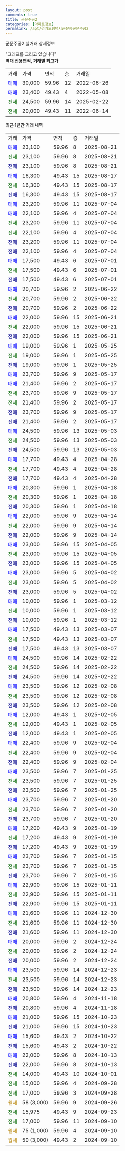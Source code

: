 ```yaml
---
layout: post
comments: true
title: 군문주공2
categories: [아파트정보]
permalink: /apt/경기도평택시군문동군문주공2
---
```


군문주공2 실거래 상세정보

<script type="text/javascript">
  google.charts.load('current', {'packages':['line', 'corechart']});
  google.charts.setOnLoadCallback(drawChart);

  function drawChart() {
    var data = new google.visualization.DataTable();
    data.addColumn('date', '거래일');
    data.addColumn('number', "매매");
    data.addColumn('number', "전세");
    data.addColumn('number', "전매");

    data.addRows([[new Date(Date.parse("2025-08-21")), 23100, null, null], [new Date(Date.parse("2025-08-21")), null, 23100, null], [new Date(Date.parse("2025-08-21")), null, null, 23100], [new Date(Date.parse("2025-08-17")), 16300, null, null], [new Date(Date.parse("2025-08-17")), null, 16300, null], [new Date(Date.parse("2025-08-17")), null, null, 16300], [new Date(Date.parse("2025-07-04")), 23200, null, null], [new Date(Date.parse("2025-07-04")), 22100, null, null], [new Date(Date.parse("2025-07-04")), null, 23200, null], [new Date(Date.parse("2025-07-04")), null, 22100, null], [new Date(Date.parse("2025-07-04")), null, null, 23200], [new Date(Date.parse("2025-07-04")), null, null, 22100], [new Date(Date.parse("2025-07-01")), 17500, null, null], [new Date(Date.parse("2025-07-01")), null, 17500, null], [new Date(Date.parse("2025-07-01")), null, null, 17500], [new Date(Date.parse("2025-06-22")), 20700, null, null], [new Date(Date.parse("2025-06-22")), null, 20700, null], [new Date(Date.parse("2025-06-22")), null, null, 20700], [new Date(Date.parse("2025-06-21")), 22000, null, null], [new Date(Date.parse("2025-06-21")), null, 22000, null], [new Date(Date.parse("2025-06-21")), null, null, 22000], [new Date(Date.parse("2025-05-25")), 19000, null, null], [new Date(Date.parse("2025-05-25")), null, 19000, null], [new Date(Date.parse("2025-05-25")), null, null, 19000], [new Date(Date.parse("2025-05-17")), 23700, null, null], [new Date(Date.parse("2025-05-17")), 21400, null, null], [new Date(Date.parse("2025-05-17")), null, 23700, null], [new Date(Date.parse("2025-05-17")), null, 21400, null], [new Date(Date.parse("2025-05-17")), null, null, 23700], [new Date(Date.parse("2025-05-17")), null, null, 21400], [new Date(Date.parse("2025-05-03")), 24500, null, null], [new Date(Date.parse("2025-05-03")), null, 24500, null], [new Date(Date.parse("2025-05-03")), null, null, 24500], [new Date(Date.parse("2025-04-28")), 17700, null, null], [new Date(Date.parse("2025-04-28")), null, 17700, null], [new Date(Date.parse("2025-04-28")), null, null, 17700], [new Date(Date.parse("2025-04-18")), 20300, null, null], [new Date(Date.parse("2025-04-18")), null, 20300, null], [new Date(Date.parse("2025-04-18")), null, null, 20300], [new Date(Date.parse("2025-04-14")), 22000, null, null], [new Date(Date.parse("2025-04-14")), null, 22000, null], [new Date(Date.parse("2025-04-14")), null, null, 22000], [new Date(Date.parse("2025-04-05")), 23000, null, null], [new Date(Date.parse("2025-04-05")), null, 23000, null], [new Date(Date.parse("2025-04-05")), null, null, 23000], [new Date(Date.parse("2025-04-02")), 23000, null, null], [new Date(Date.parse("2025-04-02")), null, 23000, null], [new Date(Date.parse("2025-04-02")), null, null, 23000], [new Date(Date.parse("2025-03-12")), 10000, null, null], [new Date(Date.parse("2025-03-12")), null, 10000, null], [new Date(Date.parse("2025-03-12")), null, null, 10000], [new Date(Date.parse("2025-03-07")), 17500, null, null], [new Date(Date.parse("2025-03-07")), null, 17500, null], [new Date(Date.parse("2025-03-07")), null, null, 17500], [new Date(Date.parse("2025-02-22")), 24500, null, null], [new Date(Date.parse("2025-02-22")), null, 24500, null], [new Date(Date.parse("2025-02-22")), null, null, 24500], [new Date(Date.parse("2025-02-08")), 23500, null, null], [new Date(Date.parse("2025-02-08")), null, 23500, null], [new Date(Date.parse("2025-02-08")), null, null, 23500], [new Date(Date.parse("2025-02-05")), 12000, null, null], [new Date(Date.parse("2025-02-05")), null, 12000, null], [new Date(Date.parse("2025-02-05")), null, null, 12000], [new Date(Date.parse("2025-02-04")), 22400, null, null], [new Date(Date.parse("2025-02-04")), null, 22400, null], [new Date(Date.parse("2025-02-04")), null, null, 22400], [new Date(Date.parse("2025-01-25")), 23500, null, null], [new Date(Date.parse("2025-01-25")), null, 23500, null], [new Date(Date.parse("2025-01-25")), null, null, 23500], [new Date(Date.parse("2025-01-20")), 23700, null, null], [new Date(Date.parse("2025-01-20")), null, 23700, null], [new Date(Date.parse("2025-01-20")), null, null, 23700], [new Date(Date.parse("2025-01-19")), 17200, null, null], [new Date(Date.parse("2025-01-19")), null, 17200, null], [new Date(Date.parse("2025-01-19")), null, null, 17200], [new Date(Date.parse("2025-01-15")), 23700, null, null], [new Date(Date.parse("2025-01-15")), null, 23700, null], [new Date(Date.parse("2025-01-15")), null, null, 23700], [new Date(Date.parse("2025-01-11")), 22900, null, null], [new Date(Date.parse("2025-01-11")), null, 22900, null], [new Date(Date.parse("2025-01-11")), null, null, 22900], [new Date(Date.parse("2024-12-30")), 21600, null, null], [new Date(Date.parse("2024-12-30")), null, 21600, null], [new Date(Date.parse("2024-12-30")), null, null, 21600], [new Date(Date.parse("2024-12-24")), 20000, null, null], [new Date(Date.parse("2024-12-24")), null, 20000, null], [new Date(Date.parse("2024-12-24")), null, null, 20000], [new Date(Date.parse("2024-12-23")), 23500, null, null], [new Date(Date.parse("2024-12-23")), null, 23500, null], [new Date(Date.parse("2024-12-23")), null, null, 23500], [new Date(Date.parse("2024-11-18")), 20800, null, null], [new Date(Date.parse("2024-11-18")), null, null, 20800], [new Date(Date.parse("2024-10-23")), 21000, null, null], [new Date(Date.parse("2024-10-23")), null, null, 21000], [new Date(Date.parse("2024-10-22")), 15600, null, null], [new Date(Date.parse("2024-10-22")), null, null, 15600], [new Date(Date.parse("2024-10-13")), 22000, null, null], [new Date(Date.parse("2024-10-13")), null, null, 22000], [new Date(Date.parse("2024-10-01")), null, 14000, null], [new Date(Date.parse("2024-09-28")), null, 15000, null], [new Date(Date.parse("2024-09-28")), null, 17000, null], [new Date(Date.parse("2024-09-26")), null, null, null], [new Date(Date.parse("2024-09-23")), null, 15975, null], [new Date(Date.parse("2024-09-10")), null, 17000, null], [new Date(Date.parse("2024-09-10")), null, null, null], [new Date(Date.parse("2024-09-10")), null, null, null]]);

    var options = {
      hAxis: {
        format: 'yyyy/MM/dd'
      },    
      lineWidth: 0,
      pointsVisible: true,    
      title: '최근 1년간 유형별 실거래가 분포',
      legend: { position: 'bottom' }
    };

    var formatter = new google.visualization.NumberFormat({pattern:'###,###'} );
    formatter.format(data, 1);
    formatter.format(data, 2);
    
    setTimeout(function() {
        var chart = new google.visualization.LineChart(document.getElementById('columnchart_material'));
        chart.draw(data, (options));
        document.getElementById('loading').style.display = 'none';
    }, 200);
  }
</script>


<div id="loading" style="z-index:20; display: block; margin-left: 0px">"그래프를 그리고 있습니다"</div>
<div id="columnchart_material" style="width: 95%; margin-left: 0px; display: block"></div>
<!-- contents start -->
<b>역대 전용면적, 거래별 최고가</b>
<table class="sortable">
    <tr>
      <td>거래</td>
      <td>가격</td>
      <td>면적</td>
      <td>층</td>
      <td>거래일</td>
    </tr>
        <tr>
          <td><a style="color: blue">매매</a></td>
          <td>30,000</td>
          <td>59.96</td>
          <td>12</td>
          <td>2022-06-26</td>
        </tr>            <tr>
          <td><a style="color: blue">매매</a></td>
          <td>23,400</td>
          <td>49.43</td>
          <td>4</td>
          <td>2022-05-08</td>
        </tr>        
        <tr>
              <td><a style="color: darkgreen">전세</a></td>
              <td>24,500</td>
              <td>59.96</td>
              <td>14</td>
              <td>2025-02-22</td>
            </tr>            <tr>
              <td><a style="color: darkgreen">전세</a></td>
              <td>20,000</td>
              <td>49.43</td>
              <td>11</td>
              <td>2022-06-14</td>
            </tr>        
    
</table>

<b>최근 1년간 거래 내역</b>

<table class="sortable">
    <tr>
      <td>거래</td>
      <td>가격</td>
      <td>면적</td>
      <td>층</td>
      <td>거래일</td>
    </tr>
    <tr>
      <td><a style="color: blue">매매</a></td>
      <td>23,100</td>
      <td>59.96</td>
      <td>8</td>
      <td>2025-08-21</td>
    </tr>          <tr>
      <td><a style="color: darkgreen">전세</a></td>
      <td>23,100</td>
      <td>59.96</td>
      <td>8</td>
      <td>2025-08-21</td>
    </tr>          <tr>
      <td><a style="color: darkblue">전매</a></td>
      <td>23,100</td>
      <td>59.96</td>
      <td>8</td>
      <td>2025-08-21</td>
    </tr>          <tr>
      <td><a style="color: blue">매매</a></td>
      <td>16,300</td>
      <td>49.43</td>
      <td>15</td>
      <td>2025-08-17</td>
    </tr>          <tr>
      <td><a style="color: darkgreen">전세</a></td>
      <td>16,300</td>
      <td>49.43</td>
      <td>15</td>
      <td>2025-08-17</td>
    </tr>          <tr>
      <td><a style="color: darkblue">전매</a></td>
      <td>16,300</td>
      <td>49.43</td>
      <td>15</td>
      <td>2025-08-17</td>
    </tr>          <tr>
      <td><a style="color: blue">매매</a></td>
      <td>23,200</td>
      <td>59.96</td>
      <td>11</td>
      <td>2025-07-04</td>
    </tr>          <tr>
      <td><a style="color: blue">매매</a></td>
      <td>22,100</td>
      <td>59.96</td>
      <td>4</td>
      <td>2025-07-04</td>
    </tr>          <tr>
      <td><a style="color: darkgreen">전세</a></td>
      <td>23,200</td>
      <td>59.96</td>
      <td>11</td>
      <td>2025-07-04</td>
    </tr>          <tr>
      <td><a style="color: darkgreen">전세</a></td>
      <td>22,100</td>
      <td>59.96</td>
      <td>4</td>
      <td>2025-07-04</td>
    </tr>          <tr>
      <td><a style="color: darkblue">전매</a></td>
      <td>23,200</td>
      <td>59.96</td>
      <td>11</td>
      <td>2025-07-04</td>
    </tr>          <tr>
      <td><a style="color: darkblue">전매</a></td>
      <td>22,100</td>
      <td>59.96</td>
      <td>4</td>
      <td>2025-07-04</td>
    </tr>          <tr>
      <td><a style="color: blue">매매</a></td>
      <td>17,500</td>
      <td>49.43</td>
      <td>6</td>
      <td>2025-07-01</td>
    </tr>          <tr>
      <td><a style="color: darkgreen">전세</a></td>
      <td>17,500</td>
      <td>49.43</td>
      <td>6</td>
      <td>2025-07-01</td>
    </tr>          <tr>
      <td><a style="color: darkblue">전매</a></td>
      <td>17,500</td>
      <td>49.43</td>
      <td>6</td>
      <td>2025-07-01</td>
    </tr>          <tr>
      <td><a style="color: blue">매매</a></td>
      <td>20,700</td>
      <td>59.96</td>
      <td>2</td>
      <td>2025-06-22</td>
    </tr>          <tr>
      <td><a style="color: darkgreen">전세</a></td>
      <td>20,700</td>
      <td>59.96</td>
      <td>2</td>
      <td>2025-06-22</td>
    </tr>          <tr>
      <td><a style="color: darkblue">전매</a></td>
      <td>20,700</td>
      <td>59.96</td>
      <td>2</td>
      <td>2025-06-22</td>
    </tr>          <tr>
      <td><a style="color: blue">매매</a></td>
      <td>22,000</td>
      <td>59.96</td>
      <td>15</td>
      <td>2025-06-21</td>
    </tr>          <tr>
      <td><a style="color: darkgreen">전세</a></td>
      <td>22,000</td>
      <td>59.96</td>
      <td>15</td>
      <td>2025-06-21</td>
    </tr>          <tr>
      <td><a style="color: darkblue">전매</a></td>
      <td>22,000</td>
      <td>59.96</td>
      <td>15</td>
      <td>2025-06-21</td>
    </tr>          <tr>
      <td><a style="color: blue">매매</a></td>
      <td>19,000</td>
      <td>59.96</td>
      <td>1</td>
      <td>2025-05-25</td>
    </tr>          <tr>
      <td><a style="color: darkgreen">전세</a></td>
      <td>19,000</td>
      <td>59.96</td>
      <td>1</td>
      <td>2025-05-25</td>
    </tr>          <tr>
      <td><a style="color: darkblue">전매</a></td>
      <td>19,000</td>
      <td>59.96</td>
      <td>1</td>
      <td>2025-05-25</td>
    </tr>          <tr>
      <td><a style="color: blue">매매</a></td>
      <td>23,700</td>
      <td>59.96</td>
      <td>9</td>
      <td>2025-05-17</td>
    </tr>          <tr>
      <td><a style="color: blue">매매</a></td>
      <td>21,400</td>
      <td>59.96</td>
      <td>2</td>
      <td>2025-05-17</td>
    </tr>          <tr>
      <td><a style="color: darkgreen">전세</a></td>
      <td>23,700</td>
      <td>59.96</td>
      <td>9</td>
      <td>2025-05-17</td>
    </tr>          <tr>
      <td><a style="color: darkgreen">전세</a></td>
      <td>21,400</td>
      <td>59.96</td>
      <td>2</td>
      <td>2025-05-17</td>
    </tr>          <tr>
      <td><a style="color: darkblue">전매</a></td>
      <td>23,700</td>
      <td>59.96</td>
      <td>9</td>
      <td>2025-05-17</td>
    </tr>          <tr>
      <td><a style="color: darkblue">전매</a></td>
      <td>21,400</td>
      <td>59.96</td>
      <td>2</td>
      <td>2025-05-17</td>
    </tr>          <tr>
      <td><a style="color: blue">매매</a></td>
      <td>24,500</td>
      <td>59.96</td>
      <td>13</td>
      <td>2025-05-03</td>
    </tr>          <tr>
      <td><a style="color: darkgreen">전세</a></td>
      <td>24,500</td>
      <td>59.96</td>
      <td>13</td>
      <td>2025-05-03</td>
    </tr>          <tr>
      <td><a style="color: darkblue">전매</a></td>
      <td>24,500</td>
      <td>59.96</td>
      <td>13</td>
      <td>2025-05-03</td>
    </tr>          <tr>
      <td><a style="color: blue">매매</a></td>
      <td>17,700</td>
      <td>49.43</td>
      <td>4</td>
      <td>2025-04-28</td>
    </tr>          <tr>
      <td><a style="color: darkgreen">전세</a></td>
      <td>17,700</td>
      <td>49.43</td>
      <td>4</td>
      <td>2025-04-28</td>
    </tr>          <tr>
      <td><a style="color: darkblue">전매</a></td>
      <td>17,700</td>
      <td>49.43</td>
      <td>4</td>
      <td>2025-04-28</td>
    </tr>          <tr>
      <td><a style="color: blue">매매</a></td>
      <td>20,300</td>
      <td>59.96</td>
      <td>1</td>
      <td>2025-04-18</td>
    </tr>          <tr>
      <td><a style="color: darkgreen">전세</a></td>
      <td>20,300</td>
      <td>59.96</td>
      <td>1</td>
      <td>2025-04-18</td>
    </tr>          <tr>
      <td><a style="color: darkblue">전매</a></td>
      <td>20,300</td>
      <td>59.96</td>
      <td>1</td>
      <td>2025-04-18</td>
    </tr>          <tr>
      <td><a style="color: blue">매매</a></td>
      <td>22,000</td>
      <td>59.96</td>
      <td>9</td>
      <td>2025-04-14</td>
    </tr>          <tr>
      <td><a style="color: darkgreen">전세</a></td>
      <td>22,000</td>
      <td>59.96</td>
      <td>9</td>
      <td>2025-04-14</td>
    </tr>          <tr>
      <td><a style="color: darkblue">전매</a></td>
      <td>22,000</td>
      <td>59.96</td>
      <td>9</td>
      <td>2025-04-14</td>
    </tr>          <tr>
      <td><a style="color: blue">매매</a></td>
      <td>23,000</td>
      <td>59.96</td>
      <td>15</td>
      <td>2025-04-05</td>
    </tr>          <tr>
      <td><a style="color: darkgreen">전세</a></td>
      <td>23,000</td>
      <td>59.96</td>
      <td>15</td>
      <td>2025-04-05</td>
    </tr>          <tr>
      <td><a style="color: darkblue">전매</a></td>
      <td>23,000</td>
      <td>59.96</td>
      <td>15</td>
      <td>2025-04-05</td>
    </tr>          <tr>
      <td><a style="color: blue">매매</a></td>
      <td>23,000</td>
      <td>59.96</td>
      <td>5</td>
      <td>2025-04-02</td>
    </tr>          <tr>
      <td><a style="color: darkgreen">전세</a></td>
      <td>23,000</td>
      <td>59.96</td>
      <td>5</td>
      <td>2025-04-02</td>
    </tr>          <tr>
      <td><a style="color: darkblue">전매</a></td>
      <td>23,000</td>
      <td>59.96</td>
      <td>5</td>
      <td>2025-04-02</td>
    </tr>          <tr>
      <td><a style="color: blue">매매</a></td>
      <td>10,000</td>
      <td>59.96</td>
      <td>1</td>
      <td>2025-03-12</td>
    </tr>          <tr>
      <td><a style="color: darkgreen">전세</a></td>
      <td>10,000</td>
      <td>59.96</td>
      <td>1</td>
      <td>2025-03-12</td>
    </tr>          <tr>
      <td><a style="color: darkblue">전매</a></td>
      <td>10,000</td>
      <td>59.96</td>
      <td>1</td>
      <td>2025-03-12</td>
    </tr>          <tr>
      <td><a style="color: blue">매매</a></td>
      <td>17,500</td>
      <td>49.43</td>
      <td>13</td>
      <td>2025-03-07</td>
    </tr>          <tr>
      <td><a style="color: darkgreen">전세</a></td>
      <td>17,500</td>
      <td>49.43</td>
      <td>13</td>
      <td>2025-03-07</td>
    </tr>          <tr>
      <td><a style="color: darkblue">전매</a></td>
      <td>17,500</td>
      <td>49.43</td>
      <td>13</td>
      <td>2025-03-07</td>
    </tr>          <tr>
      <td><a style="color: blue">매매</a></td>
      <td>24,500</td>
      <td>59.96</td>
      <td>14</td>
      <td>2025-02-22</td>
    </tr>          <tr>
      <td><a style="color: darkgreen">전세</a></td>
      <td>24,500</td>
      <td>59.96</td>
      <td>14</td>
      <td>2025-02-22</td>
    </tr>          <tr>
      <td><a style="color: darkblue">전매</a></td>
      <td>24,500</td>
      <td>59.96</td>
      <td>14</td>
      <td>2025-02-22</td>
    </tr>          <tr>
      <td><a style="color: blue">매매</a></td>
      <td>23,500</td>
      <td>59.96</td>
      <td>12</td>
      <td>2025-02-08</td>
    </tr>          <tr>
      <td><a style="color: darkgreen">전세</a></td>
      <td>23,500</td>
      <td>59.96</td>
      <td>12</td>
      <td>2025-02-08</td>
    </tr>          <tr>
      <td><a style="color: darkblue">전매</a></td>
      <td>23,500</td>
      <td>59.96</td>
      <td>12</td>
      <td>2025-02-08</td>
    </tr>          <tr>
      <td><a style="color: blue">매매</a></td>
      <td>12,000</td>
      <td>49.43</td>
      <td>1</td>
      <td>2025-02-05</td>
    </tr>          <tr>
      <td><a style="color: darkgreen">전세</a></td>
      <td>12,000</td>
      <td>49.43</td>
      <td>1</td>
      <td>2025-02-05</td>
    </tr>          <tr>
      <td><a style="color: darkblue">전매</a></td>
      <td>12,000</td>
      <td>49.43</td>
      <td>1</td>
      <td>2025-02-05</td>
    </tr>          <tr>
      <td><a style="color: blue">매매</a></td>
      <td>22,400</td>
      <td>59.96</td>
      <td>9</td>
      <td>2025-02-04</td>
    </tr>          <tr>
      <td><a style="color: darkgreen">전세</a></td>
      <td>22,400</td>
      <td>59.96</td>
      <td>9</td>
      <td>2025-02-04</td>
    </tr>          <tr>
      <td><a style="color: darkblue">전매</a></td>
      <td>22,400</td>
      <td>59.96</td>
      <td>9</td>
      <td>2025-02-04</td>
    </tr>          <tr>
      <td><a style="color: blue">매매</a></td>
      <td>23,500</td>
      <td>59.96</td>
      <td>7</td>
      <td>2025-01-25</td>
    </tr>          <tr>
      <td><a style="color: darkgreen">전세</a></td>
      <td>23,500</td>
      <td>59.96</td>
      <td>7</td>
      <td>2025-01-25</td>
    </tr>          <tr>
      <td><a style="color: darkblue">전매</a></td>
      <td>23,500</td>
      <td>59.96</td>
      <td>7</td>
      <td>2025-01-25</td>
    </tr>          <tr>
      <td><a style="color: blue">매매</a></td>
      <td>23,700</td>
      <td>59.96</td>
      <td>7</td>
      <td>2025-01-20</td>
    </tr>          <tr>
      <td><a style="color: darkgreen">전세</a></td>
      <td>23,700</td>
      <td>59.96</td>
      <td>7</td>
      <td>2025-01-20</td>
    </tr>          <tr>
      <td><a style="color: darkblue">전매</a></td>
      <td>23,700</td>
      <td>59.96</td>
      <td>7</td>
      <td>2025-01-20</td>
    </tr>          <tr>
      <td><a style="color: blue">매매</a></td>
      <td>17,200</td>
      <td>49.43</td>
      <td>9</td>
      <td>2025-01-19</td>
    </tr>          <tr>
      <td><a style="color: darkgreen">전세</a></td>
      <td>17,200</td>
      <td>49.43</td>
      <td>9</td>
      <td>2025-01-19</td>
    </tr>          <tr>
      <td><a style="color: darkblue">전매</a></td>
      <td>17,200</td>
      <td>49.43</td>
      <td>9</td>
      <td>2025-01-19</td>
    </tr>          <tr>
      <td><a style="color: blue">매매</a></td>
      <td>23,700</td>
      <td>59.96</td>
      <td>7</td>
      <td>2025-01-15</td>
    </tr>          <tr>
      <td><a style="color: darkgreen">전세</a></td>
      <td>23,700</td>
      <td>59.96</td>
      <td>7</td>
      <td>2025-01-15</td>
    </tr>          <tr>
      <td><a style="color: darkblue">전매</a></td>
      <td>23,700</td>
      <td>59.96</td>
      <td>7</td>
      <td>2025-01-15</td>
    </tr>          <tr>
      <td><a style="color: blue">매매</a></td>
      <td>22,900</td>
      <td>59.96</td>
      <td>15</td>
      <td>2025-01-11</td>
    </tr>          <tr>
      <td><a style="color: darkgreen">전세</a></td>
      <td>22,900</td>
      <td>59.96</td>
      <td>15</td>
      <td>2025-01-11</td>
    </tr>          <tr>
      <td><a style="color: darkblue">전매</a></td>
      <td>22,900</td>
      <td>59.96</td>
      <td>15</td>
      <td>2025-01-11</td>
    </tr>          <tr>
      <td><a style="color: blue">매매</a></td>
      <td>21,600</td>
      <td>59.96</td>
      <td>11</td>
      <td>2024-12-30</td>
    </tr>          <tr>
      <td><a style="color: darkgreen">전세</a></td>
      <td>21,600</td>
      <td>59.96</td>
      <td>11</td>
      <td>2024-12-30</td>
    </tr>          <tr>
      <td><a style="color: darkblue">전매</a></td>
      <td>21,600</td>
      <td>59.96</td>
      <td>11</td>
      <td>2024-12-30</td>
    </tr>          <tr>
      <td><a style="color: blue">매매</a></td>
      <td>20,000</td>
      <td>59.96</td>
      <td>2</td>
      <td>2024-12-24</td>
    </tr>          <tr>
      <td><a style="color: darkgreen">전세</a></td>
      <td>20,000</td>
      <td>59.96</td>
      <td>2</td>
      <td>2024-12-24</td>
    </tr>          <tr>
      <td><a style="color: darkblue">전매</a></td>
      <td>20,000</td>
      <td>59.96</td>
      <td>2</td>
      <td>2024-12-24</td>
    </tr>          <tr>
      <td><a style="color: blue">매매</a></td>
      <td>23,500</td>
      <td>59.96</td>
      <td>14</td>
      <td>2024-12-23</td>
    </tr>          <tr>
      <td><a style="color: darkgreen">전세</a></td>
      <td>23,500</td>
      <td>59.96</td>
      <td>14</td>
      <td>2024-12-23</td>
    </tr>          <tr>
      <td><a style="color: darkblue">전매</a></td>
      <td>23,500</td>
      <td>59.96</td>
      <td>14</td>
      <td>2024-12-23</td>
    </tr>          <tr>
      <td><a style="color: blue">매매</a></td>
      <td>20,800</td>
      <td>59.96</td>
      <td>4</td>
      <td>2024-11-18</td>
    </tr>          <tr>
      <td><a style="color: darkblue">전매</a></td>
      <td>20,800</td>
      <td>59.96</td>
      <td>4</td>
      <td>2024-11-18</td>
    </tr>          <tr>
      <td><a style="color: blue">매매</a></td>
      <td>21,000</td>
      <td>59.96</td>
      <td>15</td>
      <td>2024-10-23</td>
    </tr>          <tr>
      <td><a style="color: darkblue">전매</a></td>
      <td>21,000</td>
      <td>59.96</td>
      <td>15</td>
      <td>2024-10-23</td>
    </tr>          <tr>
      <td><a style="color: blue">매매</a></td>
      <td>15,600</td>
      <td>49.43</td>
      <td>2</td>
      <td>2024-10-22</td>
    </tr>          <tr>
      <td><a style="color: darkblue">전매</a></td>
      <td>15,600</td>
      <td>49.43</td>
      <td>2</td>
      <td>2024-10-22</td>
    </tr>          <tr>
      <td><a style="color: blue">매매</a></td>
      <td>22,000</td>
      <td>59.96</td>
      <td>8</td>
      <td>2024-10-13</td>
    </tr>          <tr>
      <td><a style="color: darkblue">전매</a></td>
      <td>22,000</td>
      <td>59.96</td>
      <td>8</td>
      <td>2024-10-13</td>
    </tr>          <tr>
      <td><a style="color: darkgreen">전세</a></td>
      <td>14,000</td>
      <td>49.43</td>
      <td>10</td>
      <td>2024-10-01</td>
    </tr>          <tr>
      <td><a style="color: darkgreen">전세</a></td>
      <td>15,000</td>
      <td>59.96</td>
      <td>4</td>
      <td>2024-09-28</td>
    </tr>          <tr>
      <td><a style="color: darkgreen">전세</a></td>
      <td>17,000</td>
      <td>59.96</td>
      <td>3</td>
      <td>2024-09-28</td>
    </tr>          <tr>
      <td><a style="color: darkgoldenrod">월세</a></td>
      <td>58 (3,000)</td>
      <td>59.96</td>
      <td>9</td>
      <td>2024-09-26</td>
    </tr>          <tr>
      <td><a style="color: darkgreen">전세</a></td>
      <td>15,975</td>
      <td>49.43</td>
      <td>9</td>
      <td>2024-09-23</td>
    </tr>          <tr>
      <td><a style="color: darkgreen">전세</a></td>
      <td>17,000</td>
      <td>59.96</td>
      <td>11</td>
      <td>2024-09-10</td>
    </tr>          <tr>
      <td><a style="color: darkgoldenrod">월세</a></td>
      <td>75 (1,000)</td>
      <td>59.96</td>
      <td>4</td>
      <td>2024-09-10</td>
    </tr>          <tr>
      <td><a style="color: darkgoldenrod">월세</a></td>
      <td>50 (3,000)</td>
      <td>49.43</td>
      <td>2</td>
      <td>2024-09-10</td>
    </tr>      </table>
<!-- contents end -->    

